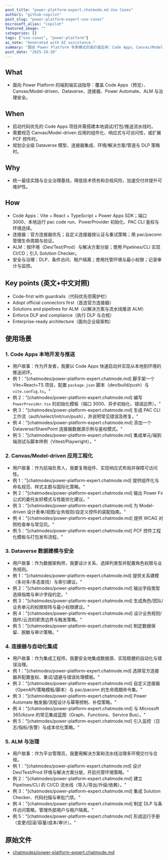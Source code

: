 ```yaml
---
post_title: "power-platform-expert.chatmode.md Use Cases"
author1: "github-copilot"
post_slug: "power-platform-expert-use-cases"
microsoft_alias: "copilot"
featured_image: ""
categories: []
tags: ["use-cases", "power-platform"]
ai_note: "Generated with AI assistance."
summary: "围绕 Power Platform 专家模式的高价值应用：Code Apps、Canvas/Model-driven、Dataverse、连接器、ALM 与治理的端到端实践。"
post_date: "2025-10-20"
---
```


<!-- markdownlint-disable MD041 -->

## What

- 面向 Power Platform 的端到端实战指导：覆盖 Code Apps（预览）、Canvas/Model-driven、Dataverse、连接器、Power Automate、ALM 与治理安全。

## When

- 启动代码优先的 Code Apps 项目并需搭建本地调试/打包/推送流水线时。
- 需要规范 Canvas/Model-driven 应用的组件化、响应式与可访问性，或扩展 PCF 控件时。
- 规划企业级 Dataverse 模型、连接器集成、环境/解决方案/管道与 DLP 策略时。

## Why

- 统一最佳实践与企业治理基线，降低技术债务和合规风险，加速交付并提升可维护性。

## How

- Code Apps：Vite + React + TypeScript + Power Apps SDK；端口 3000、本地运行 pac code run、PowerProvider 初始化、PAC CLI 鉴权与环境选择。
- 连接器：官方连接器优先；自定义连接器按认证与重试策略；用 pac/paconn 管理生命周期与验证。
- ALM：按环境（Dev/Test/Prod）与解决方案分层；使用 Pipelines/CLI 实现 CI/CD；引入 Solution Checker。
- 安全与治理：DLP、条件访问、租户隔离；使用托管环境与最小权限；记录审计与监控。

## Key points (英文+中文对照)

- Code-first with guardrails（代码优先但需护栏）
- Adopt official connectors first（首选官方连接器）
- Solutions and pipelines for ALM（以解决方案与流水线推进 ALM）
- Enforce DLP and compliance（执行 DLP 与合规）
- Enterprise-ready architecture（面向企业级架构）

## 使用场景

### 1. Code Apps 本地开发与推送

- 用户故事：作为开发者，我要以 Code Apps 快速启动并实现从本地到环境的推送闭环。
- 例 1："[chatmodes/power-platform-expert.chatmode.md] 脚手架一个 Vite+React+TS 项目，配置 `package.json` 脚本（dev/build/push）与 `vite.config.ts`。"
- 例 2："[chatmodes/power-platform-expert.chatmode.md] 编写 `PowerProvider.tsx` 的初始化模板（端口 3000、异步初始化、错误边界）。"
- 例 3："[chatmodes/power-platform-expert.chatmode.md] 生成 PAC CLI 工作流（auth/select/init/run/push），并说明常见错误及修复。"
- 例 4："[chatmodes/power-platform-expert.chatmode.md] 添加一个 Dataverse/SharePoint 连接器数据源示例与鉴权模式。"
- 例 5："[chatmodes/power-platform-expert.chatmode.md] 集成单元/端到端测试与脚本样例（Vitest/Playwright）。"

### 2. Canvas/Model-driven 应用工程化

- 用户故事：作为前端负责人，我要复用组件、实现响应式布局并保障可访问性。
- 例 1："[chatmodes/power-platform-expert.chatmode.md] 提供组件化与命名规范、样式主题与国际化策略。"
- 例 2："[chatmodes/power-platform-expert.chatmode.md] 输出 Power Fx 公式的委托友好模式与性能优化建议。"
- 例 3："[chatmodes/power-platform-expert.chatmode.md] 为 Model-driven 设计表单/视图/业务规则/自定义控件的装配指南。"
- 例 4："[chatmodes/power-platform-expert.chatmode.md] 提供 WCAG 对照检查单与常见坑。"
- 例 5："[chatmodes/power-platform-expert.chatmode.md] PCF 控件工程化模板与打包发布流程。"

### 3. Dataverse 数据建模与安全

- 用户故事：作为数据架构师，我要设计关系、选择列类型并配置角色权限与业务规则。
- 例 1："[chatmodes/power-platform-expert.chatmode.md] 提供关系建模（多对多/多态查找）与索引建议。"
- 例 2："[chatmodes/power-platform-expert.chatmode.md] 输出字段类型选择指南与审计字段约定。"
- 例 3："[chatmodes/power-platform-expert.chatmode.md] 生成角色/团队/业务单元的权限矩阵与最小权限建议。"
- 例 4："[chatmodes/power-platform-expert.chatmode.md] 设计业务规则/插件/云流的职责边界与触发策略。"
- 例 5："[chatmodes/power-platform-expert.chatmode.md] 制定数据保留、脱敏与审计策略。"

### 4. 连接器与自动化集成

- 用户故事：作为集成工程师，我要安全地集成数据源、实现稳健的自动化与错误治理。
- 例 1："[chatmodes/power-platform-expert.chatmode.md] 选择官方连接器并配置鉴权、重试/退避与错误处理模板。"
- 例 2："[chatmodes/power-platform-expert.chatmode.md] 自定义连接器（OpenAPI/策略模板/脚本）与 pac/paconn 的生命周期命令集。"
- 例 3："[chatmodes/power-platform-expert.chatmode.md] Power Automate 触发器/流程设计与幂等控制、补偿策略。"
- 例 4："[chatmodes/power-platform-expert.chatmode.md] 与 Microsoft 365/Azure 的常见集成蓝图（Graph、Functions、Service Bus）。"
- 例 5："[chatmodes/power-platform-expert.chatmode.md] 引入监控（日志/指标/告警）与成本优化策略。"

### 5. ALM 与治理

- 用户故事：作为平台管理员，我要用解决方案和流水线治理多环境交付与合规。
- 例 1："[chatmodes/power-platform-expert.chatmode.md] 设计 Dev/Test/Prod 环境与解决方案分层，开启托管环境策略。"
- 例 2："[chatmodes/power-platform-expert.chatmode.md] 建立 Pipelines/CLI 的 CI/CD 流水线（导入/导出/升级/依赖）。"
- 例 3："[chatmodes/power-platform-expert.chatmode.md] 集成 Solution Checker、代码扫描与审批门禁。"
- 例 4："[chatmodes/power-platform-expert.chatmode.md] 制定 DLP 与条件访问策略，管理外部用户与租户隔离。"
- 例 5："[chatmodes/power-platform-expert.chatmode.md] 形成运行手册（变更/回滚/容量/成本/审计）。"

## 原始文件

- [chatmodes/power-platform-expert.chatmode.md](../../../chatmodes/power-platform-expert.chatmode.md)
